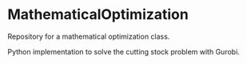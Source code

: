 # MathematicalOptimization
Repository for a mathematical optimization class.

Python implementation to solve the cutting stock problem with Gurobi.